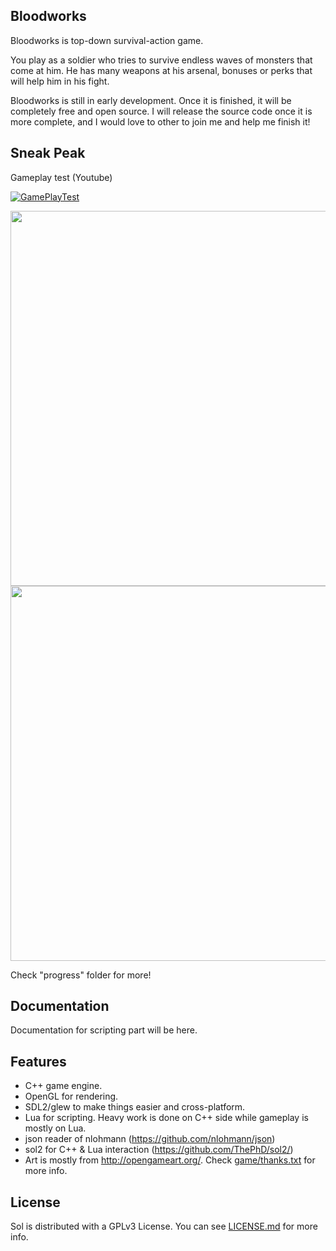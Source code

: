 ## Bloodworks

Bloodworks is top-down survival-action game.

You play as a soldier who tries to survive endless waves of monsters that come at him. He has many weapons at his arsenal, bonuses or perks that will help him in his fight.

Bloodworks is still in early development. Once it is finished, it will be completely free and open source. I will release the source code once it is more complete, and I would love to other to join me and help me finish it! 

## Sneak Peak

Gameplay test (Youtube)

[![GamePlayTest](https://img.youtube.com/vi/0d3cv1DFGoE/0.jpg)](https://www.youtube.com/watch?v=0d3cv1DFGoE)

<img src="https://raw.githubusercontent.com/shultays/bloodworks/master/game2.gif" width="600">

<img src="https://raw.githubusercontent.com/shultays/bloodworks/master/game.gif" width="600">

Check "progress" folder for more!

## Documentation

Documentation for scripting part will be here.

## Features

- C++ game engine. 
- OpenGL for rendering. 
- SDL2/glew to make things easier and cross-platform.
- Lua for scripting. Heavy work is done on C++ side while gameplay is mostly on Lua.
- json reader of nlohmann (https://github.com/nlohmann/json)
- sol2 for C++ & Lua interaction (https://github.com/ThePhD/sol2/)
- Art is mostly from http://opengameart.org/. Check [game/thanks.txt](https://raw.githubusercontent.com/shultays/bloodworks/master/game/thanks.txt) for more info.

## License

Sol is distributed with a GPLv3 License. You can see [LICENSE.md](https://raw.githubusercontent.com/shultays/bloodworks/master/LICENCE.md) for more info.
